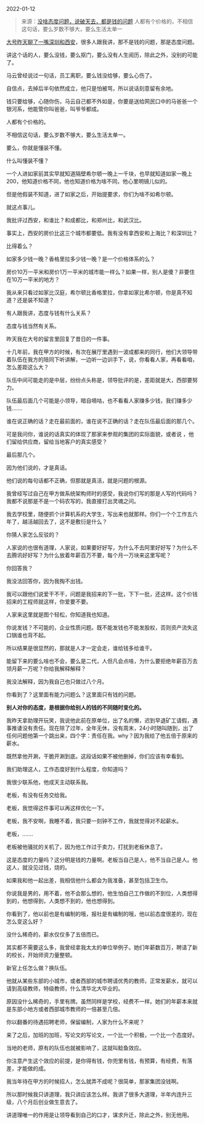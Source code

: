 2022-01-12

> 来源：[没啥态度问题，说破天去，都是钱的问题](http://mp.weixin.qq.com/s?__biz=MzU3NDc5Nzc0NQ==&mid=2247511786&idx=2&sn=0ff2a14e14335a7d41b25ced7fd0c6fa&chksm=fd2e0c34ca5985224061dd7267509fef7f6393812ef4904831b2e70756fac7c486dfb7502391&scene=27#wechat_redirect)
> 人都有个价格的，不相信这句话，要么岁数不够大，要么生活太单一

[大号昨天聊了一嘴深圳和西安](http://mp.weixin.qq.com/s?__biz=MzU0MjYwNDU2Mw==&mid=2247503365&idx=1&sn=b1d9764b5a6bcbbffe32acb4d4f3b771&chksm=fb1aa279cc6d2b6f932522b5a1612820d514b106e498776619383d518c6e9e6ca086bc6e2a67&scene=21#wechat_redirect)，很多人跟我讲，那不是钱的问题，那是态度问题。  

  

讲这个话的人，要么没钱，要么抠门，要么没有人生阅历，除此之外，没别的可能了。  

  

马云曾经说过一句话，员工离职，要么钱没给够，要么心伤了。  

  

自信点，去掉后半句依然成立，他只是怕被骂，所以说话刻意留有余地。  

  

钱只要给够，心随你伤，马云自己都不外如是，你要是送给网民口中的马爸爸一个银河系，他能管你叫爸爸，叫爷爷都成。

  

人都有个价格的。

  

不相信这句话，要么岁数不够大，要么生活太单一。  

  

要么，你就是懂装不懂。  

  

什么叫懂装不懂？  

  

一个人进如家前其实早就知道隔壁希尔顿一晚上一千块，也早就知道如家一晚上200，他知道价格不同，他也知道价格为啥不同，他心里明镜儿似的。

  

但是他假装不知道，进了如家之后，开始提要求，你们为啥不如希尔顿。

  

就这点事儿。  

  

我批评过西安，和谁比？和成都比，和郑州比，和武汉比。  

  

事实上，西安的房价比这三个城市都要低。我有没有拿西安和上海比？和深圳比？

  

比得着么？

  

如家多少钱一晚？香格里拉多少钱一晚？是一个价格体系的么？

  

房价10万一平米和房价1万一平米的城市能一样么？如果一样，别人是傻？非要住在10万一平米的地方？  

  

我从来只看过如家比汉庭，希尔顿比香格里拉，你拿如家比希尔顿，你是真不知道？还是装不知道？

  

有人跟我讲，态度与钱有什么关系？

  

态度与钱当然有关系。

  

昨天我在大号的留言里回复了昔日的一件事。  

  

十几年前，我在甲方的时候，有次在展厅里遇到一波成都来的同行，他们大领导带着队伍在我方的陪同下听讲解，一边听一边训手下，说，你看看人家，再看看咱，怎么差距这么大？

  

队伍中间可能走的是中层，纷纷点头称是，领导批评的是，差距就是大，西部要努力。

  

队伍最后面几个可能是小领导，暗自嘀咕，也不看看人家赚多少钱，我们赚多少钱.......

  

谁在说正确的话？走在最前面的，谁在说不正确的话？走在队伍最后面的那几个。

  

可是我问你，谁说的话真实的体现了那家来参观的集团的实际面貌，或者说 ，他们留给供应商，留给当地客户的真实感受？

  

最后那几个。

  

因为他们说的，才是真话。

  

他们说的每句话都不正确，但那就是真活，就是问题的根源。  

  

我曾经写过自己在甲方做系统架构师时的感受，我说你们写的那是人写的代码吗？我都不说那是不是一个码农写的，我直接打出灵魂之问。  

  

我去学校里，随便抓个计算机系的大学生，写出来也就那样。你们一个个工作五六年了，越活越回去了，这不是敷衍是什么？

  

你猜人家怎么反驳的？  

  

人家说的也很有道理，人家说，如果要好好写，为什么不去阿里好好写？为什么不去腾讯好好写？为什么放着年薪百万不要，每个月一万块来这里写呢？

  

你回答我？

  

我没法回答你，因为我掏不出钱。

  

我可以跟他们说爱干不干，问题是我招来的下一批，下下一批，还这样。这个价钱招来的工程师就这样，你爱要不要。  

  

人家来这里就是图个轻松，你知道我也知道。  

  

你说发钱？不可能的，企业性质问题。既不能发钱也不能发股权，否则资产流失这口锅谁也背不起。

  

所以结果是很显然的，那就是人才一定会走，谁给钱多给谁干。  

  

能留下来的要么啥也不会，要么是二代，人但凡会点啥，为什么要拒绝年薪百万去领月薪一万呢？你给我解释解释？  

  

我没法解释，因为我自己也只做过八个月。  

  

你看到了？这里面有能力问题么？这里面只有钱的问题。  

  

 **别人对你的态度，是根据你给别人的钱的不同随时变化的。**

  

我昨天拿助理开玩笑，我说他此前在原单位，出了名的懒，迟到早退矿工请假，遇事推诿没有责任。现在除了过年，全年无休，没有周末，24小时随叫随到，出了任何问题他第一个跳出来，四个字：责任在我。why？因为我给了他五倍于原来的薪水。

  

既然拿他开涮，干脆开涮到底。这段话如果不被他删掉，你们应该有幸看到。  

  

我们助理这人，工作态度好到什么程度，你知道吗？

  

我很少联系他，他成天主动联系我。

  

老板，有没有任务交给我。  

老板，我觉得这件事可以再这样优化一下。  

老板，我不安啊，我睡不着，我只要一刻钟不工作，我就觉得对不起薪水。

老板，.......

  

老板被他骚扰的关机了，因为他工作过于卖力，打扰到老板休息了。

  

这是态度的力量吗？这分明是钱的力量啊。老板当自己是人，他不当自己是人。他这人，就没见过钱，烧的。

  

如果我和他一起出差，我相信他什么都会为我准备，甚至包括卫生巾。  

  

你说我是男的，用不着，他不会那么想的，他生怕自己工作做的不到位，人类想得到的，他想得到，人类想不到的，他也想得到。

  

你看到了，他以前也是有编制的哦，报社是有编制的哦，他以前态度很差的，现在怎么变这么好？  

  

没什么稀奇的，薪水仅仅多了五倍而已。

  

其实都不需要这么多，我曾经拿我太太的单位举例子。她们年薪数百万，聘请了新的校长，开始师资力量整顿。  

  

新官上任怎么做？换队伍。  

  

他就从某些东部的小城市，或者西部的城市聘请优秀的教师，正常发薪水，就可以请到高级教师，特级教师，什么清华北大毕业的。

  

原因没什么稀奇的，手里有牌。虽然同样是学校，经费不一样。她们的年薪本来就是东部小地方或者西部城市教师的一倍甚至几倍。  

  

你以翻番的待遇招聘老师，保留编制，人家为什么不来呢？

  

来了之后，加班的加班，写论文的写论文，一个比一个积极，一个比一个态度好。

  

当地的老师，原有的队伍也就被影响了，这就叫鲶鱼效应。

  

你注意产生这个效应的前提，是你得有钱，你兜里有钱，有预算，有经费，有落差，才能做的成。  

  

我当年待在甲方的时候招人，怎么就弄不成呢？很简单，那家集团没钱啊。

  

所以那时候我只讲道理，我只讲应该怎么样。我讲了很多大道理，半年内连升三级，八个月后创业做生意去了。  

  

讲道理唯一的作用是让领导看到自己的口才，谋求升迁，除此之外，别无他用。

